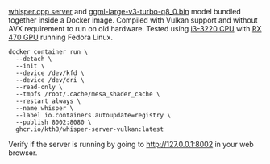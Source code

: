 [whisper.cpp server](https://github.com/ggml-org/whisper.cpp/tree/master/examples/server) and [ggml-large-v3-turbo-q8_0.bin](https://huggingface.co/ggerganov/whisper.cpp) model bundled together inside a Docker image. Compiled with Vulkan support and without AVX requirement to run on old hardware. Tested using [i3-3220 CPU](https://www.intel.com/content/www/us/en/products/sku/65693/intel-core-i33220-processor-3m-cache-3-30-ghz/specifications.html?q=CM8063701137502) with [RX 470 GPU](https://www.techpowerup.com/gpu-specs/radeon-rx-470.c2861) running Fedora Linux.

```
docker container run \
  --detach \
  --init \
  --device /dev/kfd \
  --device /dev/dri \
  --read-only \
  --tmpfs /root/.cache/mesa_shader_cache \
  --restart always \
  --name whisper \
  --label io.containers.autoupdate=registry \
  --publish 8002:8080 \
  ghcr.io/kth8/whisper-server-vulkan:latest
```
Verify if the server is running by going to http://127.0.0.1:8002 in your web browser.
